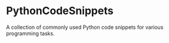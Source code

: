 # PythonCodeSnippets
A collection of commonly used Python code snippets for various programming tasks.
